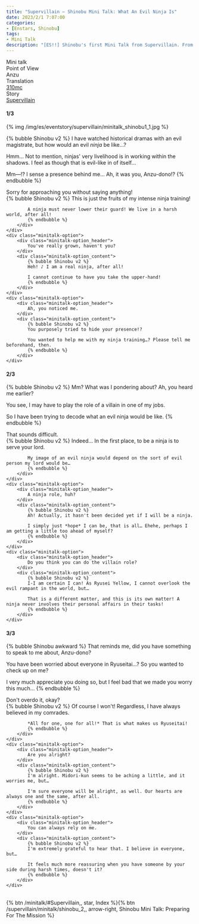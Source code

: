 ```yaml
---
title: "Supervillain – Shinobu Mini Talk: What An Evil Ninja Is"
date: 2023/2/1 7:07:00
categories:
- [Enstars, Shinobu]
tags:
- Mini Talk
description: "[ES!!] Shinobu's first Mini Talk from Supervillain. From Anzu's POV."
---
```

<div class="three-wrapper" style="--storyColor:#965e7d;--storyColor-rgb:150,94,125;--storyColor-h:326.8;--storyColor-s: 23%;--storyColor-l:47.8%;">
    <div class="info-area">
        <div class="info">
            <div class="info-item characters">
                <div class="label">
                    Mini talk
                </div>
                <div class="value">
								<a href="/categories/Enstars/Shinobu" character="Shinobu"></a>
                </div>
            </div>
            <div class="info-item one">
                <div class="label">
                    Point of View
                </div>
                <div class="value">
                    Anzu
                </div>
            </div>
            <div class="info-item two">
                <div class="label">
                    Translation
                </div>
                <div class="value">
                    <a href="/about">310mc</a>
                </div>
            </div>
            <div class="info-item three">
                <div class="label">
                   Story
                </div>
                <div class="value">
                    <a href="/supervillain">Supervillain</a>
                </div>
            </div>
        </div>
    </div>
</div>

<!-- more -->

#### <div mt="rare"></div> 1/3

{% img /img/es/eventstory/supervillain/minitalk_shinobu1_1.jpg %}

{% bubble Shinobu v2 %}
I have watched historical dramas with an evil magistrate, but how would an evil *ninja* be like…?

Hmm… Not to mention, ninjas' very livelihood is in working within the shadows. I feel as though that is evil-like in of itself…

Mm—!? I sense a presence behind me… Ah, it was you, Anzu-dono!?
{% endbubble %}

<div class="minitalk" character="Anzu">
    <div class="minitalk-option">
        <div class="minitalk-option_header">
            Sorry for approaching you without saying anything!
        </div>
        <div class="minitalk-option_content">
            {% bubble Shinobu v2 %}
            This is just the fruits of my intense ninja training!

            A ninja must never lower their guard! We live in a harsh world, after all!
			{% endbubble %}
        </div>
    </div>
    <div class="minitalk-option">
        <div class="minitalk-option_header">
            You've really grown, haven't you?
        </div>
        <div class="minitalk-option_content">
            {% bubble Shinobu v2 %}
            Heh! ♪ I am a real ninja, after all!

            I cannot continue to have you take the upper-hand!
			{% endbubble %}
        </div>
    </div>
    <div class="minitalk-option">
        <div class="minitalk-option_header">
            Ah, you noticed me.
        </div>
        <div class="minitalk-option_content">
            {% bubble Shinobu v2 %}
            You purposely tried to hide your presence!?

            You wanted to help me with my ninja training…? Please tell me beforehand, then.
			{% endbubble %}
        </div>
    </div>
</div>

#### <div mt="rare"></div> 2/3

{% bubble Shinobu v2 %}
Mm? What was I pondering about? Ah, you heard me earlier?

You see, I may have to play the role of a villain in one of my jobs.

So I have been trying to decode what an evil ninja would be like.
{% endbubble %}

<div class="minitalk" character="Anzu">
    <div class="minitalk-option">
        <div class="minitalk-option_header">
            That sounds difficult.
        </div>
        <div class="minitalk-option_content">
            {% bubble Shinobu v2 %}
            Indeed… In the first place, to be a ninja is to serve your lord.

            My image of an evil ninja would depend on the sort of evil person my lord would be…
			{% endbubble %}
        </div>
    </div>
    <div class="minitalk-option">
        <div class="minitalk-option_header">
            A ninja role, huh?
        </div>
        <div class="minitalk-option_content">
            {% bubble Shinobu v2 %}
            Ah! Actually, it hasn't been decided yet if I will be a ninja.

            I simply just *hope* I can be, that is all… Ehehe, perhaps I am getting a little too ahead of myself?
			{% endbubble %}
        </div>
    </div>
    <div class="minitalk-option">
        <div class="minitalk-option_header">
            Do you think you can do the villain role?
        </div>
        <div class="minitalk-option_content">
            {% bubble Shinobu v2 %}
            I-I am certain I can! As Ryusei Yellow, I cannot overlook the evil rampant in the world, but…

            That is a different matter, and this is its own matter! A ninja never involves their personal affairs in their tasks!
			{% endbubble %}
        </div>
    </div>
</div>

#### <div mt="rare"></div> 3/3

{% bubble Shinobu awkward %}
That reminds me, did you have something to speak to me about, Anzu-dono?

You have been worried about everyone in Ryuseitai…? So you wanted to check up on me?

I very much appreciate you doing so, but I feel bad that we made you worry this much…
{% endbubble %}

<div class="minitalk" character="Anzu">
    <div class="minitalk-option">
        <div class="minitalk-option_header">
          Don't overdo it, okay?
        </div>
        <div class="minitalk-option_content">
            {% bubble Shinobu v2 %}
            Of course I won't! Regardless, I have always believed in my comrades.

            *All for one, one for all!* That is what makes us Ryuseitai!
			{% endbubble %}
        </div>
    </div>
    <div class="minitalk-option">
        <div class="minitalk-option_header">
            Are you alright?
        </div>
        <div class="minitalk-option_content">
            {% bubble Shinobu v2 %}
            I'm alright. Midori-kun seems to be aching a little, and it worries me, but…

            I'm sure everyone will be alright, as well. Our hearts are always one and the same, after all.
			{% endbubble %}
        </div>
    </div>
    <div class="minitalk-option">
        <div class="minitalk-option_header">
            You can always rely on me.
        </div>
        <div class="minitalk-option_content">
            {% bubble Shinobu v2 %}
            I'm extremely grateful to hear that. I believe in everyone, but…

            It feels much more reassuring when you have someone by your side during harsh times, doesn't it?
			{% endbubble %}
        </div>
    </div>
</div>
<br>
<div toc>{% btn /minitalk/#Supervillain,, star, Index %}{% btn /supervillain/minitalk/shinobu_2,, arrow-right, Shinobu Mini Talk: Preparing For The Mission %}</div>

